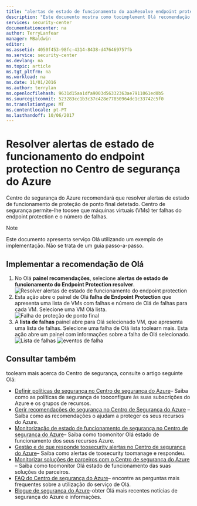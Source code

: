 ```yaml
---
title: "alertas de estado de funcionamento do aaaResolve endpoint protection no Centro de segurança do Azure | Microsoft Docs"
description: "Este documento mostra como tooimplement Olá recomendação do Centro de segurança do Azure * * Endpoint Protection resolver o estado de funcionamento alertas * *."
services: security-center
documentationcenter: na
author: TerryLanfear
manager: MBaldwin
editor: 
ms.assetid: 4050f453-98fc-4314-8438-d476469757fb
ms.service: security-center
ms.devlang: na
ms.topic: article
ms.tgt_pltfrm: na
ms.workload: na
ms.date: 11/01/2016
ms.author: terrylan
ms.openlocfilehash: 9631d15aa1dfa9003d56332363ae7911061ed0b5
ms.sourcegitcommit: 523283cc1b3c37c428e77850964dc1c33742c5f0
ms.translationtype: MT
ms.contentlocale: pt-PT
ms.lasthandoff: 10/06/2017
---
```

# <a name="resolve-endpoint-protection-health-alerts-in-azure-security-center"></a>Resolver alertas de estado de funcionamento do endpoint protection no Centro de segurança do Azure
Centro de segurança do Azure recomendará que resolver alertas de estado de funcionamento de proteção de ponto final detetado.  Centro de segurança permite-lhe toosee que máquinas virtuais (VMs) ter falhas do endpoint protection e o número de falhas.

> [!NOTE]
> Este documento apresenta serviço Olá utilizando um exemplo de implementação. Não se trata de um guia passo-a-passo.
> 
> 

## <a name="implement-hello-recommendation"></a>Implementar a recomendação de Olá
1. No Olá **painel recomendações**, selecione **alertas de estado de funcionamento do Endpoint Protection resolver**.
   ![Resolver alertas de estado de funcionamento do endpoint protection][1]
2. Esta ação abre o painel de Olá **falha de Endpoint Protection** que apresenta uma lista de VMs com falhas e número de Olá de falhas para cada VM. Selecione uma VM Olá lista.
   ![Falha de proteção de ponto final][2]
3. A **lista de falhas** painel abre para Olá selecionado VM, que apresenta uma lista de falhas. Selecione uma falha de Olá lista toolearn mais. Esta ação abre um painel com informações sobre a falha de Olá selecionado.
   ![Lista de falhas][3]
   ![eventos de falha][4]

## <a name="see-also"></a>Consultar também
toolearn mais acerca do Centro de segurança, consulte o artigo seguinte Olá:

* [Definir políticas de segurança no Centro de segurança do Azure](security-center-policies.md)– Saiba como as políticas de segurança de tooconfigure às suas subscrições do Azure e os grupos de recursos.
* [Gerir recomendações de segurança no Centro de Segurança do Azure](security-center-recommendations.md) – Saiba como as recomendações o ajudam a proteger os seus recursos do Azure.
* [Monitorização de estado de funcionamento de segurança no Centro de segurança do Azure](security-center-monitoring.md)– Saiba como toomonitor Olá estado de funcionamento dos seus recursos Azure.
* [Gestão e de que responde toosecurity alertas no Centro de segurança do Azure](security-center-managing-and-responding-alerts.md)– Saiba como alertas de toosecurity toomanage e respondeu.
* [Monitorizar soluções de parceiros com o Centro de segurança do Azure](security-center-partner-solutions.md) – Saiba como toomonitor Olá estado de funcionamento das suas soluções de parceiros.
* [FAQ do Centro de segurança do Azure](security-center-faq.md)– encontre as perguntas mais frequentes sobre a utilização do serviço de Olá.
* [Blogue de segurança do Azure](http://blogs.msdn.com/b/azuresecurity/)-obter Olá mais recentes notícias de segurança do Azure e informações.

<!--Image references-->
[1]: ./media/security-center-resolve-endpoint-protection/resolve-endpoint-protection.png
[2]: ./media/security-center-resolve-endpoint-protection/endpoint-protection-failure.png
[3]: ./media/security-center-resolve-endpoint-protection/failure-list.png
[4]: ./media/security-center-resolve-endpoint-protection/failure-event.png
